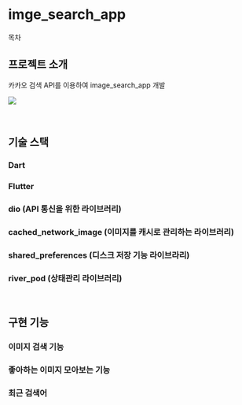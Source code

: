 # imge_search_app

목차

## 프로젝트 소개

<p align="justify">
카카오 검색 API를 이용하여 image_search_app 개발
</p>

<p align="justify">
<img src="https://user-images.githubusercontent.com/96646202/239154814-2078baae-9a83-4960-a645-9f2607a5b440.gif">
</p>

<br>

## 기술 스택
### Dart

### Flutter

### dio (API 통신을 위한 라이브러리)

### cached_network_image (이미지를 캐시로 관리하는 라이브러리)

### shared_preferences (디스크 저장 기능 라이브라리)

### river_pod (상태관리 라이브러리)

<br>

## 구현 기능

### 이미지 검색 기능

### 좋아하는 이미지 모아보는 기능

### 최근 검색어

<br>


